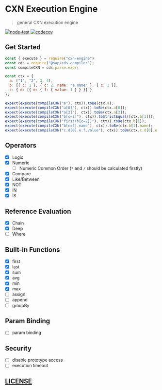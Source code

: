 # CXN Execution Engine

> general CXN execution engine

[![node-test](https://github.com/Soontao/cxn-engine/actions/workflows/nodejs.yml/badge.svg)](https://github.com/Soontao/cxn-engine/actions/workflows/nodejs.yml)
[![codecov](https://codecov.io/gh/Soontao/cxn-engine/branch/main/graph/badge.svg?token=qNex2ly3RN)](https://codecov.io/gh/Soontao/cxn-engine)

## Get Started

```js
const { execute } = require("cxn-engine")
const cds = require("@sap/cds-compiler");
const compileCXN = cds.parse.expr;

const ctx = {
  a: ["1", "2", 3, 4],
  b: [{ c: 1 }, { c: 2, name: "a name" }, { c: 3 }],
  c: { d: [{ e: { f: { value: 1 } } }] }
};

expect(execute(compileCXN("a"), ctx)).toBe(ctx.a);
expect(execute(compileCXN("a[0]"), ctx)).toBe(ctx.a[0]);
expect(execute(compileCXN("a[2]"), ctx)).toBe(ctx.a[2]);
expect(execute(compileCXN("b[c=2]"), ctx)).toStrictEqual([ctx.b[1]]);
expect(execute(compileCXN("first(b[c=2])"), ctx)).toBe(ctx.b[1]);
expect(execute(compileCXN("b[c=2].name"), ctx)).toBe(ctx.b[1].name);
expect(execute(compileCXN("c.d[0].e.f.value"), ctx)).toBe(ctx.c.d[0].e.f.value);
```

## Operators

- [x] Logic
- [x] Numeric
  - [ ] Numeric Common Order (`*` and `/` should be calculated firstly)  
- [x] Compare
- [x] Like/Between
- [x] NOT
- [x] IN
- [x] IS

## Reference Evaluation

- [x] Chain
- [x] Deep
- [ ] Where

## Built-in Functions

- [x] first
- [x] last
- [x] sum
- [x] avg
- [x] min
- [x] max
- [ ] assign
- [ ] append
- [ ] groupBy

## Param Binding

- [ ] param binding

## Security

- [ ] disable prototype access
- [ ] execution timeout

## [LICENSE](./LICENSE)
